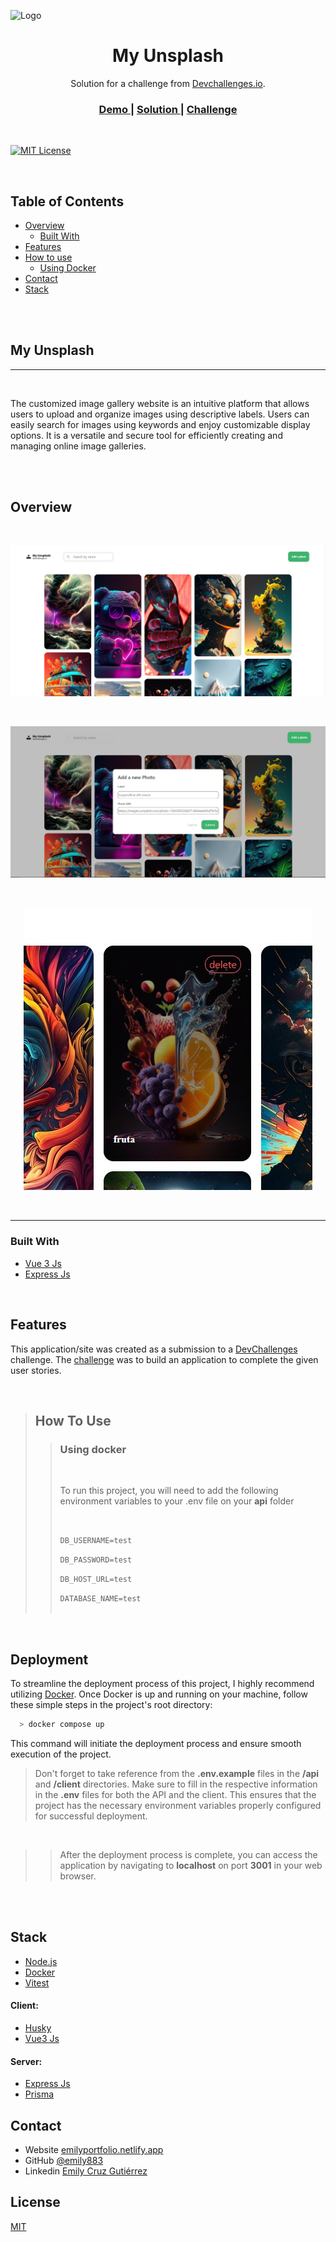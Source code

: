 
![Logo](https://dev-to-uploads.s3.amazonaws.com/uploads/articles/th5xamgrr6se0x5ro4g6.png)

<h1 align="center">My Unsplash</h1>

<div align="center">
   Solution for a challenge from  <a href="http://devchallenges.io" target="_blank">Devchallenges.io</a>.
</div>

<div align="center">
  <h3>
    <a href="/">
      Demo
    </a>
    <span> | </span>
    <a href="https://github.com/emily883/Unsplash">
      Solution
    </a>
    <span> | </span>
    <a href="https://devchallenges.io/challenges/rYyhwJAxMfES5jNQ9YsP">
      Challenge
    </a>
  </h3>
</div>

<br />

[![MIT License](https://img.shields.io/badge/License-MIT-green.svg)](https://choosealicense.com/licenses/mit/)

<br />

<!-- TABLE OF CONTENTS -->

## Table of Contents

- [Overview](#overview)
  - [Built With](#built-with)
- [Features](#features)
- [How to use](#how-to-use)
  - [Using Docker](#using-docker)
- [Contact](#contact)
- [Stack](#stack)

<Br />
<Br />

## My Unsplash
---
<br />

The customized image gallery website is an intuitive platform that allows users to upload and organize images using descriptive labels. Users can easily search for images using keywords and enjoy customizable display options. It is a versatile and secure tool for efficiently creating and managing online image galleries.

<br />

<br />



<!-- OVERVIEW -->

## Overview

<br/>

![screenshot](./asserts/myUnsplashHomePage.jpeg)

<br />



![screenshot](./asserts/AddPhoto.jpeg)

<br />

<div align="center"> 


![screenshot](./asserts/Delete.jpeg)

</div>



<br />

---

### Built With

- [Vue 3 Js](https://vuejs.org/)
- [Express Js](https://expressjs.com/)

<br />

## Features

This application/site was created as a submission to a [DevChallenges](https://devchallenges.io/challenges) challenge. The [challenge](https://devchallenges.io/challenges/rYyhwJAxMfES5jNQ9YsP) was to build an application to complete the given user stories.

<br />

> ## How To Use
>
> > ### Using docker
> >
> > <br />
> >
> > To run this project, you will need to add the following  environment variables to your .env file on your **api**  folder 
> >
> > <br />
> >
> > `DB_USERNAME=test`
> >
> >`DB_PASSWORD=test`
> >
> >`DB_HOST_URL=test`
> >
> >`DATABASE_NAME=test`
> > <br />
> > <br />
> 

<br />

## Deployment

To streamline the deployment process of this project, I highly recommend utilizing [Docker](www.docker.com). Once Docker is up and running on your machine, follow these simple steps in the project's root directory:

```bash
  > docker compose up
```

This command will initiate the deployment process and ensure smooth execution of the project.



> Don't forget to take reference from the **.env.example** files in the **/api** and **/client** directories. Make sure to fill in the respective information in the **.env** files for both the API and the client. This ensures that the project has the necessary environment variables properly configured for successful deployment.

<br />

>> After the deployment process is complete, you can access the application by navigating to **localhost** on port **3001** in your web browser.

<br />

<br />



## Stack 

- [Node.js](https://nodejs.org/)
- [Docker](https://www.docker.com/)
- [Vitest](https://vitest.dev/)

#### **Client:** 

- [Husky](https://typicode.github.io/husky/#/?id=automatic-recommended)
- [Vue3 Js](https://vuejs.org/)


#### **Server:** 
- [Express Js](https://expressjs.com/)
- [Prisma](https://www.prisma.io/)


## Contact

- Website [emilyportfolio.netlify.app](https://emilyportfolio.netlify.app/)
- GitHub [@emily883](https://github.com/emily883)
- Linkedin [Emily Cruz Gutiérrez](https://www.linkedin.com/in/emily-fullstack/)


## License

[MIT](https://choosealicense.com/licenses/mit/)

